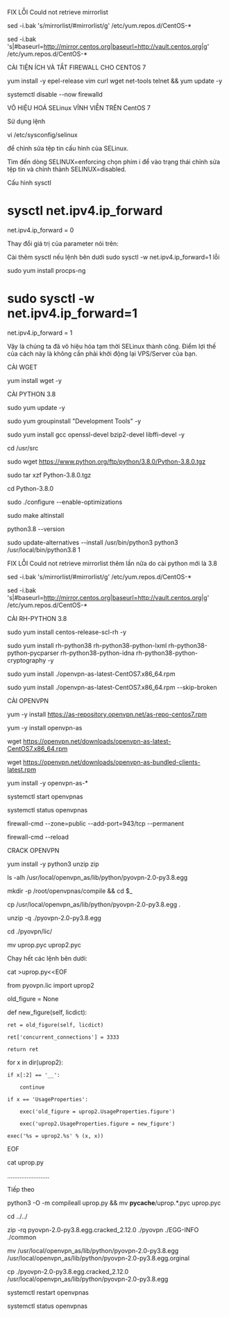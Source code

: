 FIX LỖI Could not retrieve mirrorlist

sed -i.bak 's/mirrorlist/#mirrorlist/g' /etc/yum.repos.d/CentOS-*

sed -i.bak 's|#baseurl=http://mirror.centos.org|baseurl=http://vault.centos.org|g' /etc/yum.repos.d/CentOS-*

CÀI TIỆN ÍCH VÀ TẮT FIREWALL CHO CENTOS 7

yum install -y epel-release vim curl wget net-tools telnet && yum update -y

systemctl disable --now firewalld

VÔ HIỆU HOÁ SELinux VĨNH VIỄN TRÊN CentOS 7

Sử dụng lệnh 

vi /etc/sysconfig/selinux

để chỉnh sửa tệp tin cấu hình của SELinux.

Tìm đến dòng SELINUX=enforcing chọn phím i để vào trạng thái chỉnh sửa tệp tin và chỉnh thành SELINUX=disabled.

Cấu hình sysctl

# sysctl net.ipv4.ip_forward

net.ipv4.ip_forward = 0

Thay đổi giá trị của parameter nói trên:

Cài thêm sysctl nếu lệnh bên dưới sudo sysctl -w net.ipv4.ip_forward=1 lỗi

sudo yum install procps-ng

# sudo sysctl -w net.ipv4.ip_forward=1

net.ipv4.ip_forward = 1

Vậy là chúng ta đã vô hiệu hóa tạm thời SELinux thành công. Điểm lợi thế của cách này là không cần phải khởi động lại VPS/Server của bạn.

CÀI WGET

yum install wget -y

CÀI PYTHON 3.8

sudo yum update -y

sudo yum groupinstall "Development Tools" -y

sudo yum install gcc openssl-devel bzip2-devel libffi-devel -y

cd /usr/src

sudo wget https://www.python.org/ftp/python/3.8.0/Python-3.8.0.tgz

sudo tar xzf Python-3.8.0.tgz

cd Python-3.8.0

sudo ./configure --enable-optimizations

sudo make altinstall

python3.8 --version

sudo update-alternatives --install /usr/bin/python3 python3 /usr/local/bin/python3.8 1


FIX LỖI Could not retrieve mirrorlist thêm lần nữa do cài python mới là 3.8

sed -i.bak 's/mirrorlist/#mirrorlist/g' /etc/yum.repos.d/CentOS-*

sed -i.bak 's|#baseurl=http://mirror.centos.org|baseurl=http://vault.centos.org|g' /etc/yum.repos.d/CentOS-*

CÀI RH-PYTHON 3.8

sudo yum install centos-release-scl-rh -y

sudo yum install rh-python38 rh-python38-python-lxml rh-python38-python-pycparser rh-python38-python-idna rh-python38-python-cryptography -y

sudo yum install ./openvpn-as-latest-CentOS7.x86_64.rpm

sudo yum install ./openvpn-as-latest-CentOS7.x86_64.rpm --skip-broken

CÀI OPENVPN

yum -y install https://as-repository.openvpn.net/as-repo-centos7.rpm

yum -y install openvpn-as

wget https://openvpn.net/downloads/openvpn-as-latest-CentOS7.x86_64.rpm

wget https://openvpn.net/downloads/openvpn-as-bundled-clients-latest.rpm

yum install -y openvpn-as-*

systemctl start openvpnas

systemctl status openvpnas

firewall-cmd --zone=public --add-port=943/tcp --permanent

firewall-cmd --reload

CRACK OPENVPN

yum install -y python3 unzip zip

ls -alh /usr/local/openvpn_as/lib/python/pyovpn-2.0-py3.8.egg

mkdir -p /root/openvpnas/compile && cd $_

cp /usr/local/openvpn_as/lib/python/pyovpn-2.0-py3.8.egg .

unzip -q ./pyovpn-2.0-py3.8.egg

cd ./pyovpn/lic/

mv uprop.pyc uprop2.pyc

Chạy hết các lệnh bên dưới:

cat >uprop.py<<EOF

from pyovpn.lic import uprop2

old_figure = None

def new_figure(self, licdict):

    ret = old_figure(self, licdict)
    
    ret['concurrent_connections'] = 3333
    
    return ret

for x in dir(uprop2):

    if x[:2] == '__':
    
        continue
        
    if x == 'UsageProperties':
    
        exec('old_figure = uprop2.UsageProperties.figure')
        
        exec('uprop2.UsageProperties.figure = new_figure')
        
    exec('%s = uprop2.%s' % (x, x))
    
EOF

cat uprop.py

........................

Tiếp theo

python3 -O -m compileall uprop.py && mv __pycache__/uprop.*.pyc uprop.pyc

cd ../../

zip -rq pyovpn-2.0-py3.8.egg.cracked_2.12.0 ./pyovpn ./EGG-INFO ./common

mv /usr/local/openvpn_as/lib/python/pyovpn-2.0-py3.8.egg /usr/local/openvpn_as/lib/python/pyovpn-2.0-py3.8.egg.orginal

cp ./pyovpn-2.0-py3.8.egg.cracked_2.12.0 /usr/local/openvpn_as/lib/python/pyovpn-2.0-py3.8.egg

systemctl restart openvpnas

systemctl status openvpnas
